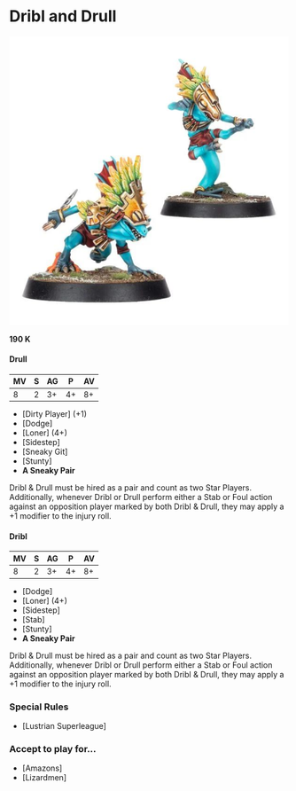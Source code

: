 # Dribl and Drull

![](../media/starplayers/DrullDrible2.jpg)

**190 K**

#### Drull
| MV | S | AG | P  | AV |
| -- | - | -- | -- | -- |
| 8  | 2 | 3+ | 4+ | 8+ |

* [Dirty Player] (+1)
* [Dodge]
* [Loner] (4+)
* [Sidestep]
* [Sneaky Git]
* [Stunty]
* **A Sneaky Pair**

Dribl & Drull must be hired as a pair and count as two Star Players. Additionally, whenever Dribl or Drull perform either a Stab or Foul action against an opposition player marked by both Dribl & Drull, they may apply a +1 modifier to the injury roll.

#### Dribl
| MV | S | AG | P  | AV |
| -- | - | -- | -- | -- |
| 8  | 2 | 3+ | 4+ | 8+ |

* [Dodge]
* [Loner] (4+)
* [Sidestep]
* [Stab]
* [Stunty]
* **A Sneaky Pair**

Dribl & Drull must be hired as a pair and count as two Star Players. Additionally, whenever Dribl or Drull perform either a Stab or Foul action against an opposition player marked by both Dribl & Drull, they may apply a +1 modifier to the injury roll.

### Special Rules
* [Lustrian Superleague]

### Accept to play for...
* [Amazons]
* [Lizardmen]
